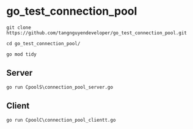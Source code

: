 ﻿# go_test_connection_pool

```
git clone https://github.com/tangnguyendeveloper/go_test_connection_pool.git

cd go_test_connection_pool/

go mod tidy

```

## Server
```
go run CpoolS\connection_pool_server.go

```

## Client
```
go run CpoolC\connection_pool_clientt.go

```
